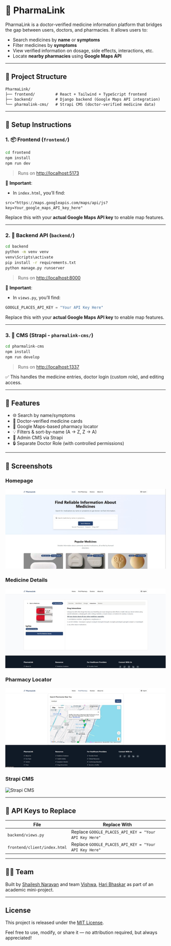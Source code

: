 # 💊 PharmaLink

PharmaLink is a doctor-verified medicine information platform that bridges the gap between users, doctors, and pharmacies. It allows users to:

- Search medicines by **name** or **symptoms**
- Filter medicines by **symptoms**
- View verified information on dosage, side effects, interactions, etc.
- Locate **nearby pharmacies** using **Google Maps API**

---

## 📁 Project Structure

```
PharmaLink/
├── frontend/         # React + Tailwind + TypeScript frontend
├── backend/          # Django backend (Google Maps API integration)
└── pharmalink-cms/   # Strapi CMS (doctor-verified medicine data)
```

---

## 🚀 Setup Instructions

### 1. 📦 Frontend (`frontend/`)

```bash
cd frontend
npm install
npm run dev
```

> Runs on [http://localhost:5173](http://localhost:5000)

🧠 **Important**:
- In `index.html`, you’ll find:
```
src="https://maps.googleapis.com/maps/api/js?key=Your_google_maps_API_key_here"
```
Replace this with your **actual Google Maps API key** to enable map features.

---

### 2. 🐍 Backend API (`backend/`)

```bash
cd backend
python -m venv venv
venv\Scripts\activate    
pip install -r requirements.txt
python manage.py runserver
```

> Runs on [http://localhost:8000](http://localhost:8000)

🧠 **Important**:
- In `views.py`, you’ll find:
```python
GOOGLE_PLACES_API_KEY = "Your API Key Here"
```
Replace this with your **actual Google Maps API key** to enable map features.

---

### 3. 🧠 CMS (Strapi - `pharmalink-cms/`)

```bash
cd pharmalink-cms
npm install
npm run develop
```

> Runs on [http://localhost:1337](http://localhost:1337)

✅ This handles the medicine entries, doctor login (custom role), and editing access.

---

## 🧪 Features

- 🌐 Search by name/symptoms
- 🧠 Doctor-verified medicine cards
- 📍 Google Maps-based pharmacy locator
- 💡 Filters & sort-by-name (A → Z, Z → A)
- 🧰 Admin CMS via Strapi
- 🔒 Separate Doctor Role (with controlled permissions)

---

## 📸 Screenshots

### Homepage

![Homepage](Screenshots/Homepage.jpg)

### Medicine Details

![Medicine Details](Screenshots/MedicineDetailsPage.jpg)

### Pharmacy Locator

![Pharmacy Locator](Screenshots/FindPharmacyPage.jpg)

### Strapi CMS

![Strapi CMS](StrapiMedicineCollection.jpg)

---

## 🔑 API Keys to Replace

| File                         | Replace With                                          |
|------------------------------|-------------------------------------------------------|
| `backend/views.py`           | Replace `GOOGLE_PLACES_API_KEY = "Your API Key Here"` |
| `frontend/client/index.html` | Replace `GOOGLE_PLACES_API_KEY = "Your API Key Here"` |

---

## 🧑‍💻 Team

Built by [Shailesh Narayan](https://github.com/ShaileshNarayan) and team [Vishwa](https://github.com/Vishwa-1514), [Hari Bhaskar](https://github.com/Haribhaskar16) as part of an academic mini-project.

---

## License

This project is released under the [MIT License](LICENSE).

Feel free to use, modify, or share it — no attribution required, but always appreciated!

